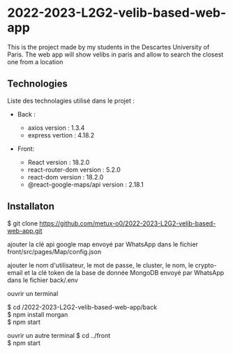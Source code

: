 # 2022-2023-L2G2-velib-based-web-app
This is the project made by my students in the Descartes University of Paris. The web app will show velibs in paris and allow to search the closest one from a location 

## Technologies

Liste des technolagies utilisé dans le projet :

- Back : 
    - axios version : 1.3.4
    - express vertion : 4.18.2


- Front:
    - React  version : 18.2.0
    - react-router-dom version : 5.2.0
    - react-dom version : 18.2.0
    - @react-google-maps/api version : 2.18.1

## Installaton

$ git clone https://github.com/metux-o0/2022-2023-L2G2-velib-based-web-app.git

ajouter la clé api google map envoyé par WhatsApp dans le fichier front/src/pages/Map/config.json 

ajouter le nom d'utilisateur, le mot de passe, le cluster, le nom, le crypto-email et la clé token de la base de donnée MongoDB envoyé par WhatsApp dans le fichier back/.env 

ouvrir un terminal

$ cd /2022-2023-L2G2-velib-based-web-app/back  
$ npm install morgan  
$ npm start  

ouvrir un autre terminal 
$ cd ../front  
$ npm start  